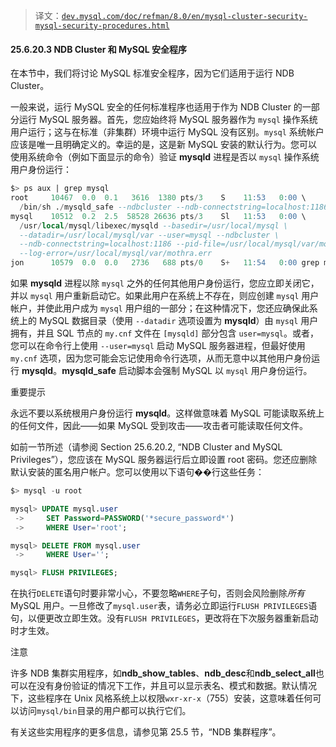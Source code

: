 > 译文：[`dev.mysql.com/doc/refman/8.0/en/mysql-cluster-security-mysql-security-procedures.html`](https://dev.mysql.com/doc/refman/8.0/en/mysql-cluster-security-mysql-security-procedures.html)

#### 25.6.20.3 NDB Cluster 和 MySQL 安全程序

在本节中，我们将讨论 MySQL 标准安全程序，因为它们适用于运行 NDB Cluster。

一般来说，运行 MySQL 安全的任何标准程序也适用于作为 NDB Cluster 的一部分运行 MySQL 服务器。首先，您应始终将 MySQL 服务器作为 `mysql` 操作系统用户运行；这与在标准（非集群）环境中运行 MySQL 没有区别。`mysql` 系统帐户应该是唯一且明确定义的。幸运的是，这是新 MySQL 安装的默认行为。您可以使用系统命令（例如下面显示的命令）验证 **mysqld** 进程是否以 `mysql` 操作系统用户身份运行：

```sql
$> ps aux | grep mysql
root     10467  0.0  0.1   3616  1380 pts/3    S    11:53   0:00 \
  /bin/sh ./mysqld_safe --ndbcluster --ndb-connectstring=localhost:1186
mysql    10512  0.2  2.5  58528 26636 pts/3    Sl   11:53   0:00 \
  /usr/local/mysql/libexec/mysqld --basedir=/usr/local/mysql \
  --datadir=/usr/local/mysql/var --user=mysql --ndbcluster \
  --ndb-connectstring=localhost:1186 --pid-file=/usr/local/mysql/var/mothra.pid \
  --log-error=/usr/local/mysql/var/mothra.err
jon      10579  0.0  0.0   2736   688 pts/0    S+   11:54   0:00 grep mysql
```

如果 **mysqld** 进程以除 `mysql` 之外的任何其他用户身份运行，您应立即关闭它，并以 `mysql` 用户重新启动它。如果此用户在系统上不存在，则应创建 `mysql` 用户帐户，并使此用户成为 `mysql` 用户组的一部分；在这种情况下，您还应确保此系统上的 MySQL 数据目录（使用 `--datadir` 选项设置为 **mysqld**）由 `mysql` 用户拥有，并且 SQL 节点的 `my.cnf` 文件在 `[mysqld]` 部分包含 `user=mysql`。或者，您可以在命令行上使用 `--user=mysql` 启动 MySQL 服务器进程，但最好使用 `my.cnf` 选项，因为您可能会忘记使用命令行选项，从而无意中以其他用户身份运行 **mysqld**。**mysqld_safe** 启动脚本会强制 MySQL 以 `mysql` 用户身份运行。

重要提示

永远不要以系统根用户身份运行 **mysqld**。这样做意味着 MySQL 可能读取系统上的任何文件，因此——如果 MySQL 受到攻击——攻击者可能读取任何文件。

如前一节所述（请参阅 Section 25.6.20.2, “NDB Cluster and MySQL Privileges”），您应该在 MySQL 服务器运行后立即设置 root 密码。您还应删除默认安装的匿名用户帐户。您可以使用以下语句��行这些任务：

```sql
$> mysql -u root

mysql> UPDATE mysql.user
 ->     SET Password=PASSWORD('*secure_password*')
 ->     WHERE User='root';

mysql> DELETE FROM mysql.user
 ->     WHERE User='';

mysql> FLUSH PRIVILEGES;
```

在执行`DELETE`语句时要非常小心，不要忽略`WHERE`子句，否则会风险删除*所有*MySQL 用户。一旦修改了`mysql.user`表，请务必立即运行`FLUSH PRIVILEGES`语句，以便更改立即生效。没有`FLUSH PRIVILEGES`，更改将在下次服务器重新启动时才生效。

注意

许多 NDB 集群实用程序，如**ndb_show_tables**、**ndb_desc**和**ndb_select_all**也可以在没有身份验证的情况下工作，并且可以显示表名、模式和数据。默认情况下，这些程序在 Unix 风格系统上以权限`wxr-xr-x`（755）安装，这意味着任何可以访问`mysql/bin`目录的用户都可以执行它们。

有关这些实用程序的更多信息，请参见第 25.5 节，“NDB 集群程序”。
